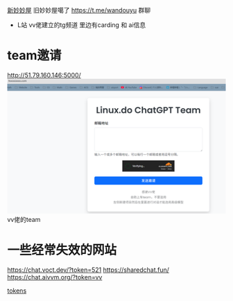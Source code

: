 [新妙妙屋](https://t.me/guomibao) 旧妙妙屋噶了
https://t.me/wandouyu 群聊
- L站 vv佬建立的tg频道 里边有carding 和 ai信息


# team邀请
http://51.79.160.146:5000/
![alt text](image.png)vv佬的team


# 一些经常失效的网站
https://chat.voct.dev/?token=521
https://sharedchat.fun/
https://chat.aivvm.org/?token=vv

[tokens](https://discord.com/channels/1218507417533419531/1227635012925653012/threads/1372849024108859493)



 




 
